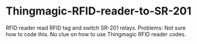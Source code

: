 # Thingmagic-RFID-reader-to-SR-201
RFID reader read RFID tag and switch SR-201 relays. Problems: Not sure how to code this. No clue on how to use Thingmagic RFID reader codes.
